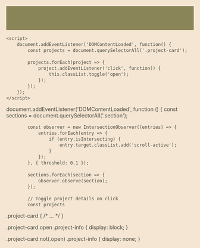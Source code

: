 <!DOCTYPE html>
<html lang="en">

<head>
    <meta charset="UTF-8">
    <meta name="viewport" content="width=device-width, initial-scale=1.0">
    <title>Tine Kierulf - Architect MNAL</title>
    <link rel="stylesheet" href="https://cdnjs.cloudflare.com/ajax/libs/font-awesome/6.0.0-beta3/css/all.min.css">
    <style>
        :root {
            --cream: #F5E6D3;
            --beige: #E6D2B5;
            --olive: #8A8558;
            --terracotta: #C66E4E;
            --dark-olive: #4A4A40;
        }

        * {
            margin: 0;
            padding: 0;
            box-sizing: border-box;
        }

        body, html {
            font-family: 'Segoe UI', Arial, sans-serif;
            scroll-behavior: smooth;
            background-color: var(--cream);
            color: var(--dark-olive);
        }

        .intro-section {
            height: 100vh;
            display: flex;
            flex-direction: column;
            justify-content: center;
            align-items: center;
            background-color: var(--beige);
            position: relative;
        }

        .title-bar {
            position: absolute;
            top: 50%;
            left: 0;
            right: 0;
            transform: translateY(-50%);
            display: flex;
            justify-content: space-between;
            padding: 0 20px;
            font-size: 1.5rem;
            font-weight: 700;
            color: var(--olive);
            white-space: nowrap;
        }

        .menu {
            position: absolute;
            bottom: 40px;
            display: flex;
            gap: 1.5rem;
            font-size: 1rem;
        }

        .menu a {
            text-decoration: none;
            color: var(--olive);
            font-weight: 600;
            transition: color 0.3s;
        }

        .menu a:hover {
            color: var(--terracotta);
        }

        .section {
            padding: 6rem 2rem;
            opacity: 0;
            transition: opacity 1s ease-in-out;
        }

        .section h2 {
            font-size: 2.5rem;
            margin-bottom: 2rem;
            color: var(--olive);
        }

        .project-grid {
            display: flex;
            flex-direction: column;
            gap: 4rem;
        }

        .project {
            display: flex;
            align-items: center;
            justify-content: space-between;
            gap: 2rem;
            position: relative;
            cursor: pointer;
        }

        .project:nth-child(odd) {
            flex-direction: row-reverse;
        }

        .project img {
            width: 50%;
            height: 400px;
            object-fit: cover;
            transition: transform 0.3s;
        }

        .project:hover img {
            transform: scale(1.05);
        }

        .project-info {
            width: 50%;
            padding: 1rem;
            position: relative;
        }

        .project-title {
            font-size: 1.8rem;
            font-weight: bold;
            color: var(--olive);
            position: absolute;
            top: 50%;
            left: 0;
            right: 0;
            transform: translateY(-50%);
            text-align: center;
            background: rgba(255, 255, 255, 0.8);
            padding: 1rem;
            transition: background 0.3s;
        }

        .project:hover .project-title {
            background: rgba(230, 210, 181, 0.8);
        }

        /* Hidden Project Details */
        .project-details {
            display: none;
            padding: 2rem;
        }

        .project.open .project-details {
            display: block;
        }

        .project.open img {
            width: 100%;
            transition: width 0.5s;
        }

        .art-grid {
            display: grid;
            grid-template-columns: repeat(auto-fit, minmax(300px, 1fr));
            gap: 2rem;
        }

        .art-card {
            background-color: var(--cream);
            border-radius: 10px;
            overflow: hidden;
            box-shadow: 0 4px 6px rgba(0, 0, 0, 0.1);
            transition: transform 0.3s;
        }

        .art-card:hover {
            transform: translateY(-5px);
        }

        .art-card img {
            width: 100%;
            height: 200px;
            object-fit: cover;
        }

        .contact-info p {
            margin-bottom: 0.5rem;
        }

        .contact-info a {
            color: var(--terracotta);
            text-decoration: none;
        }

        .footer {
            background-color: var(--olive);
            color: var(--cream);
            padding: 2rem 0;
            text-align: center;
        }

        .footer a {
            color: var(--cream);
            margin: 0 10px;
            font-size: 1.2rem;
            text-decoration: none;
        }

        .scroll-active {
            opacity: 1 !important;
        }

        @media (max-width: 768px) {
            .title-bar {
                font-size: 1rem;
                flex-direction: column;
                align-items: center;
                text-align: center;
            }

            .menu {
                flex-direction: column;
                align-items: center;
                gap: 1rem;
            }

            .project {
                flex-direction: column;
            }

            .project img, .project-info {
                width: 100%;
            }

            .section {
                padding: 4rem 1rem;
            }

            .section h2 {
                font-size: 2rem;
            }
        }
    </style>
</head>

<body>
    <section class="intro-section">
        <div class="title-bar">
            <span>MSc Architect</span>
            <span>Tine Kierulf</span>
            <span>MNAL</span>
        </div>
        <div class="menu">
            <a href="#projects">Projects</a>
            <a href="#education">Education</a>
            <a href="#experience">Experience</a>
            <a href="#art">Art</a>
            <a href="#contact">Contact</a>
        </div>
    </section>

    <section id="projects" class="section">
        <h2>Selected Projects</h2>
        <div class="project-grid">
            <div class="project" id="badehuset">
                <img src="Badehus ute.png" alt="PULS Bathhouse Project">
                <div class="project-info">
                    <h3 class="project-title">PULS Bathhouse</h3>
                    <div class="project-details">
                        <p>A pro-bono project in Åsgårdstrand, inspired by the area's cultural history and evening sky. The bathhouse seeks to connect the community with nature and provide a tranquil, cultural space.</p>
                        <img src="Badehus inne.png" alt="PULS Bathhouse Interior">
                    </div>
                </div>
            </div>

            <div class="project" id="master-thesis">
                <img src="Master 1.png" alt="Master Thesis Project">
                <div class="project-info">
                    <h3 class="project-title">Master Thesis</h3>
                    <div class="project-details">
                        <p>Reimagining the former Munch Museum in Oslo as a biophilic public space, integrating nature and architecture to revitalize the community.</p>
                        <img src="Modell inne.jpg" alt="Master Thesis Model">
                    </div>
                </div>
            </div>

            <div class="project" id="grounded">
                <img src="Grounded inngang.png" alt="Grounded Project">
                <div class="project-info">
                    <h3 class="project-title">Grounded</h3>
                    <div class="project-details">
                        <p>An underground mindfulness space in central Oslo, restoring part of a forgotten river and creating a contemplative atmosphere for urban dwellers.</p>
                        <img src="Inspo.png" alt="Grounded Inspiration">
                    </div>
                </div>
            </div>

            <div class="project" id="neb">
                <img src="FORSIDE.png" alt="New European Bauhaus">
                <div class="project-info">
                    <h3 class="project-title">A New European Bauhaus</h3>
                    <div class="project-details">
                        <p>A theoretical project proposing a sustainable design for a European University focused on earth-based materials and environmentally conscious teaching practices.</p>
                        <img src="Texture.jpg" alt="Earth Textures for NEB">
                    </div>
                </div>
            </div>
        </div>
    </section>

    <section id="education" class="section">
        <h2>Education</h2>
        <div class="education-experience">
            <div class="education">
                <div class="item">
                    <h3 class="item-title">MSc Architecture (RIBA II), University of Liechtenstein</h3>
                    <p class="item-description">RIBA 1 and 2 accreditation. Thesis focused on integrating biophilic design and environmental psychological patterns in architecture.</p>
                </div>
                <div class="item">
                    <h3 class="item-title">BSc Building Design, University of Agder</h3>
                    <p class="item-description">Civil Engineering degree with electives in Architecture, Urban Planning and Development, Project Management, and Static Calculations.</p>
                </div>
                <div class="item">
                    <h3 class="item-title">Philosophy, NTNU</h3>
                    <p class="item-description">One-year study in philosophy focusing on aesthetics and ethics.</p>
                </div>
            </div>
        </div>
    </section>

    <section id="experience" class="section">
        <h2>Experience</h2>
        <div class="education-experience">
            <div class="experience">
                <div class="item">
                    <h3 class="item-title">Architect Tine Kierulf</h3>
                    <p class="item-description">Self-employed architecture and design business. Working on the Badehuset PULS project and continuous projects in interior design, gardens, pergolas, art, and consultation on other bathhouse projects.</p>
                </div>
                <div class="item">
                    <h3 class="item-title">SEIAA Impact Academy</h3>
                    <p class="item-description">Participated in an international workshop on mediating constraints in building and architecture.</p>
                </div>
                <div class="item">
                    <h3 class="item-title">Speaker at NEB Conference for the European Commission</h3>
                    <p class="item-description">Invited by honorary UNESCO professor Anna Heringer as a guest lecturer at a conference organized by the European Commission, focusing on clay architecture.</p>
                </div>
            </div>
        </div>
    </section>

    <section id="art" class="section">
        <h2>Art Portfolio</h2>
        <p>I enjoy hand drawing and watercolor painting, featuring both landscape and urban motifs.</p>
        <div class="art-grid">
            <div class="art-card">
                <img src="Maleri 1.jpg" alt="Painting 1">
            </div>
            <div class="art-card">
                <img src="Maleri 2.jpg" alt="Painting 2">
            </div>
            <div class="art-card">
                <img src="Modell 2.jpg" alt="Model 2">
            </div>
            <div class="art-card">
                <img src="Modell inne.jpg" alt="Interior Model">
            </div>
        </div>
    </section>

    <section id="contact" class="section">
        <h2>Contact</h2>
        <div class="contact-info">
            <p>Email: <a href="mailto:tine.kierulf@hotmail.com">tine.kierulf@hotmail.com</a></p>
            <p>Phone: +47 91 68 03 18</p>
            <p>Location: Oslo, Norway</p>
        </div>
    </section>

    <footer class="footer">
        <p>&copy; 2024 Tine Kierulf. All rights reserved.</p>
        <div>
            <a href="#" title="LinkedIn"><i class="fab fa-linkedin"></i></a>
            <a href="#" title="Instagram"><i class="fab fa-instagram"></i></a>
        </div>
    </footer>

  <!DOCTYPE html>
<html lang="en">
<head>
    <!-- ... -->
    <style>
        /* ... */
    </style>
</head>
<body>
    <!-- ... -->
    <section id="projects" class="section">
        <!-- ... -->
        <div class="project-grid">
            <div class="project-card">
                <!-- ... -->
                <div class="project-info">
                    <!-- ... -->
                </div>
            </div>
            <!-- ... -->
        </div>
    </section>
    <!-- ... -->
    <footer class="footer">
        <!-- ... -->
    </footer>

    <script>
        document.addEventListener('DOMContentLoaded', function() {
            const projects = document.querySelectorAll('.project-card');

            projects.forEach(project => {
                project.addEventListener('click', function() {
                    this.classList.toggle('open');
                });
            });
        });
    </script>
</body>
</html>
        document.addEventListener('DOMContentLoaded', function () {
            const sections = document.querySelectorAll('.section');

            const observer = new IntersectionObserver((entries) => {
                entries.forEach(entry => {
                    if (entry.isIntersecting) {
                        entry.target.classList.add('scroll-active');
                    }
                });
            }, { threshold: 0.1 });

            sections.forEach(section => {
                observer.observe(section);
            });

            // Toggle project details on click
            const projects
.project-card {
    /* ... */
}

.project-card.open .project-info {
    display: block;
}

.project-card:not(.open) .project-info {
    display: none;
}
